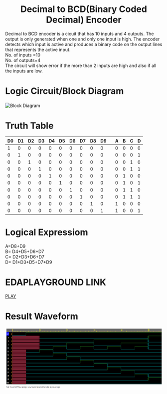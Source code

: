 <h1 align="center"><b>Decimal to BCD(Binary Coded Decimal) Encoder</b></h1>

Decimal to BCD encoder is a cicuit that has 10 inputs and 4 outputs. The output is only generated when one and only one input is high. The encoder detects which input is active and produces a binary code on the output lines that represents the active input.<br/>
No. of inputs =10 <br/>
No. of outputs=4 <br/>
The circuit will show error if the more than 2 inputs are high and also if all the inputs are low.

# Logic Circuit/Block Diagram
<img src="Encdbcd.jpg" alt="Block Diagram" align="center" style="height: 350px; width: 500px" />

# Truth Table 
|D0|D1|D2|D3|D4|D5|D6|D7|D8|D9|  |A|B|C|D|
|--|--|--|--|--|--|--|--|--|--|--|-|-|-|-|
|1|0|0|0|0|0|0|0|0|0|  |0|0|0|0|
|0|1|0|0|0|0|0|0|0|0|  |0|0|0|1|
|0|0|1|0|0|0|0|0|0|0|  |0|0|1|0|
|0|0|0|1|0|0|0|0|0|0|  |0|0|1|1|
|0|0|0|0|1|0|0|0|0|0|  |0|1|0|0|
|0|0|0|0|0|1|0|0|0|0|  |0|1|0|1|
|0|0|0|0|0|0|1|0|0|0|  |0|1|1|0|
|0|0|0|0|0|0|0|1|0|0|  |0|1|1|1|
|0|0|0|0|0|0|0|0|1|0|  |1|0|0|0|
|0|0|0|0|0|0|0|0|0|1|  |1|0|0|1|

# Logical Expressiom
A=D8+D9<br/>
B= D4+D5+D6+D7<br/>
C= D2+D3+D6+D7<br/>
D= D1+D3+D5+D7+D9<br/>

# EDAPLAYGROUND LINK
[PLAY](https://www.edaplayground.com/x/RbCK)

# Result Waveform 
<img src="EP_WAVE_DBCD.png" alt="Waveform" style="height: 200px; width:fill"/>

